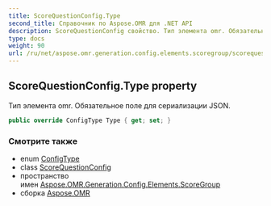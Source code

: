 ```yaml
---
title: ScoreQuestionConfig.Type
second_title: Справочник по Aspose.OMR для .NET API
description: ScoreQuestionConfig свойство. Тип элемента omr. Обязательное поле для сериализации JSON.
type: docs
weight: 90
url: /ru/net/aspose.omr.generation.config.elements.scoregroup/scorequestionconfig/type/
---
```

## ScoreQuestionConfig.Type property

Тип элемента omr. Обязательное поле для сериализации JSON.

```csharp
public override ConfigType Type { get; set; }
```

### Смотрите также

* enum [ConfigType](../../../aspose.omr.generation.config.enums/configtype/)
* class [ScoreQuestionConfig](../)
* пространство имен [Aspose.OMR.Generation.Config.Elements.ScoreGroup](../../scorequestionconfig/)
* сборка [Aspose.OMR](../../../)


